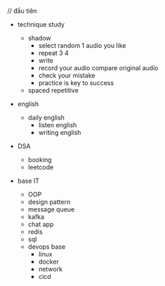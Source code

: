 // đầu tiên

- technique study
    - shadow
        - select random 1 audio you like 
        - repeat 3 4
        - write
        - record your audio compare original audio
        - check your mistake 
        - practice is key to success
    - spaced repetitive
    

- english
    - daily english  
        - listen english 
        - writing english

- DSA
    - booking
    - leetcode

- base IT
    - OOP
    - design pattern
    - message queue
    - kafka 
    - chat app
    - redis
    - sql
    - devops base
        - linux
        - docker
        - network
        - cicd